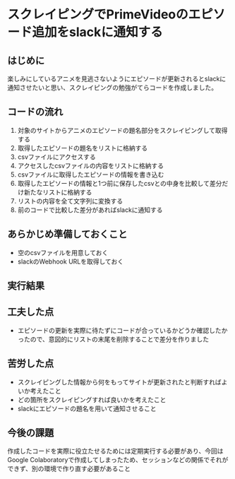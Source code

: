 # スクレイピングでPrimeVideoのエピソード追加をslackに通知する

## はじめに
楽しみにしているアニメを見逃さないようにエピソードが更新されるとslackに通知させたいと思い、スクレイピングの勉強がてらコードを作成しました。

## コードの流れ
1. 対象のサイトからアニメのエピソードの題名部分をスクレイピングして取得する
2.  取得したエピソードの題名をリストに格納する
3.  csvファイルにアクセスする
4.  アクセスしたcsvファイルの内容をリストに格納する
5.  csvファイルに取得したエピソードの情報を書き込む
6.  取得したエピソードの情報と1つ前に保存したcsvとの中身を比較して差分だけ新たなリストに格納する
7. リストの内容を全て文字列に変換する
8.  前のコードで比較した差分があればslackに通知する

## あらかじめ準備しておくこと
- 空のcsvファイルを用意しておく
- slackのWebhook URLを取得しておく

## 実行結果


## 工夫した点
- エピソードの更新を実際に待たずにコードが合っているかどうか確認したかったので、意図的にリストの末尾を削除することで差分を作りました

## 苦労した点
- スクレイピングした情報から何をもってサイトが更新されたと判断すればよいか考えたこと
- どの箇所をスクレイピングすれば良いかを考えたこと
- slackにエピソードの題名を用いて通知させること

## 今後の課題
作成したコードを実際に役立たせるためには定期実行する必要があり、今回はGoogle Colaboratoryで作成してしまったため、セッションなどの関係でそれができず、別の環境で作り直す必要があること
